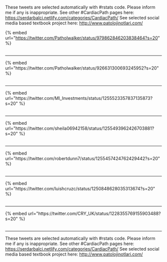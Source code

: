 

These tweets are selected automatically with #rstats code. Please inform me if any is inappropriate.
See other #CardiacPath pages here: https://serdarbalci.netlify.com/categories/CardiacPath/ 
See selected social media based textbook project here: http://www.patolojinotlari.com/

{% embed url="https://twitter.com/Patholwalker/status/979862846203838464?s=20" %}<br>
<br>
<hr>
{% embed url="https://twitter.com/Patholwalker/status/926631300693245952?s=20" %}<br>
<br>
<hr>
{% embed url="https://twitter.com/MI_Investments/status/1255523357837135873?s=20" %}<br>
<br>
<hr>
{% embed url="https://twitter.com/sheila06942158/status/1255493962426703881?s=20" %}<br>
<br>
<hr>
{% embed url="https://twitter.com/robertdunn7/status/1255457424762429442?s=20" %}<br>
<br>
<hr>
{% embed url="https://twitter.com/luishcruzc/status/1250848628035313674?s=20" %}<br>
<br>
<hr>
{% embed url="https://twitter.com/CRY_UK/status/1228355769155903488?s=20" %}<br>
<br>
<hr>


These tweets are selected automatically with #rstats code. Please inform me if any is inappropriate.
See other #CardiacPath pages here: https://serdarbalci.netlify.com/categories/CardiacPath/ 
See selected social media based textbook project here: http://www.patolojinotlari.com/
